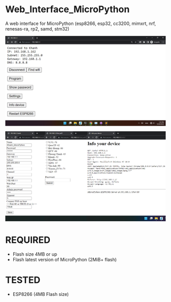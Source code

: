 # Web_Interface_MicroPython
A web interface for MicroPython (esp8266, esp32, cc3200, mimxrt, nrf, renesas-ra, rp2, samd, stm32)

![README](https://raw.githubusercontent.com/KhanhNguyen9872/Web_Interface_MicroPython/main/README.png)

![README2](https://raw.githubusercontent.com/KhanhNguyen9872/Web_Interface_MicroPython/main/README2.png)

# REQUIRED
- Flash size 4MB or up
- Flash latest version of MicroPython (2MiB+ flash)

# TESTED
- ESP8266 (4MB Flash size)